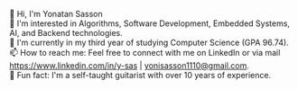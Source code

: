 👋 Hi, I'm Yonatan Sasson<br /> 
👀 I'm interested in Algorithms, Software Development, Embedded Systems, AI, and Backend technologies.<br /> 
🌱 I'm currently in my third year of studying Computer Science (GPA 96.74).<br /> 
📫 How to reach me: Feel free to connect with me on LinkedIn or via mail<br />
https://www.linkedin.com/in/y-sas | yonisasson1110@gmail.com.<br /> 
🎸 Fun fact: I'm a self-taught guitarist with over 10 years of experience.

<!---
YonatanSas/YonatanSas is a ✨ special ✨ repository because its `README.md` (this file) appears on your GitHub profile.
You can click the Preview link to take a look at your changes.
--->
